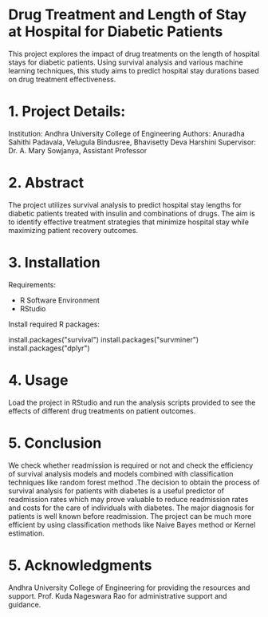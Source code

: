 # Drug Treatment and Length of Stay at Hospital for Diabetic Patients

This project explores the impact of drug treatments on the length of hospital stays for diabetic patients. Using survival analysis and various machine learning techniques, this study aims to predict hospital stay durations based on drug treatment effectiveness.

# 1. Project Details:
Institution: Andhra University College of Engineering
Authors: Anuradha Sahithi Padavala, Velugula Bindusree, Bhavisetty Deva Harshini
Supervisor: Dr. A. Mary Sowjanya, Assistant Professor

# 2. Abstract

The project utilizes survival analysis to predict hospital stay lengths for diabetic patients treated with insulin and combinations of drugs. The aim is to identify effective treatment strategies that minimize hospital stay while maximizing patient recovery outcomes.

# 3. Installation

Requirements:
- R Software Environment
- RStudio

Install required R packages:

install.packages("survival")
install.packages("survminer")
install.packages("dplyr")

# 4. Usage
Load the project in RStudio and run the analysis scripts provided to see the effects of different drug treatments on patient outcomes.

# 5. Conclusion
We check whether readmission is required or not and check the efficiency of survival analysis models and models combined with classification techniques like random forest method .The decision to obtain the process of survival analysis for patients with diabetes is a useful predictor of readmission rates which may prove valuable to reduce readmission rates and costs for the care of individuals with diabetes. The major diagnosis for patients is well known before readmission. The project can be much more efficient by using classification methods like Naive Bayes method or Kernel estimation.  

# 5. Acknowledgments
Andhra University College of Engineering for providing the resources and support.
Prof. Kuda Nageswara Rao for administrative support and guidance.
